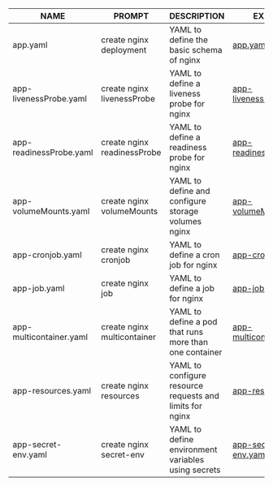

| NAME| PROMPT | DESCRIPTION | EXAMPLE |
|-|-|-|-|
| app.yaml| create nginx deployment | YAML to define the basic schema of nginx              | [app.yaml](yaml/app.yaml)                 |
| app-livenessProbe.yaml      | create nginx livenessProbe | YAML to define a liveness probe for nginx                    | [app-livenessProbe.yaml](yaml/app-livenessProbe.yaml) |
| app-readinessProbe.yaml     | create nginx readinessProbe | YAML to define a readiness probe for nginx                   | [app-readinessProbe.yaml](yaml/app-readinessProbe.yaml) |
| app-volumeMounts.yaml       | create nginx volumeMounts | YAML to define and configure storage volumes nginx       | [app-volumeMounts.yaml](yaml/app-volumeMounts.yaml) |
| app-cronjob.yaml            | create nginx cronjob| YAML to define a cron job for nginx                       | [app-cronjob.yaml](yaml/app-cronjob.yaml) |
| app-job.yaml                |create nginx job | YAML to define a job for nginx                            | [app-job.yaml](yaml/app-job.yaml) |
| app-multicontainer.yaml     | create nginx multicontainer | YAML to define a pod that runs more than one container                  | [app-multicontainer.yaml](yaml/app-multicontainer.yaml) |
| app-resources.yaml          | create nginx resources | YAML to configure resource requests and limits for nginx     | [app-resources.yaml](yaml/app-resources.yaml) |
| app-secret-env.yaml         | create nginx secret-env    | YAML to define environment variables using secrets                      | [app-secret-env.yaml](yaml/app-secret-env.yaml) |
